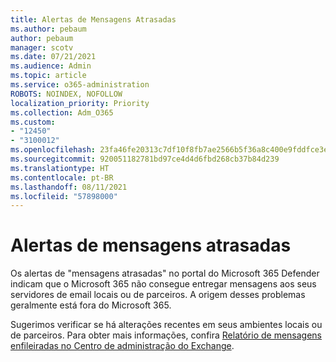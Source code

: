 ```yaml
---
title: Alertas de Mensagens Atrasadas
ms.author: pebaum
author: pebaum
manager: scotv
ms.date: 07/21/2021
ms.audience: Admin
ms.topic: article
ms.service: o365-administration
ROBOTS: NOINDEX, NOFOLLOW
localization_priority: Priority
ms.collection: Adm_O365
ms.custom:
- "12450"
- "3100012"
ms.openlocfilehash: 23fa46fe20313c7df10f8fb7ae2566b5f36a8c400e9fddfce3e5e50ca4f25917
ms.sourcegitcommit: 920051182781bd97ce4d4d6fbd268cb37b84d239
ms.translationtype: HT
ms.contentlocale: pt-BR
ms.lasthandoff: 08/11/2021
ms.locfileid: "57898000"
---
```

# <a name="messages-have-been-delayed-alerts"></a>Alertas de mensagens atrasadas

Os alertas de "mensagens atrasadas" no portal do Microsoft 365 Defender indicam que o Microsoft 365 não consegue entregar mensagens aos seus servidores de email locais ou de parceiros. A origem desses problemas geralmente está fora do Microsoft 365.

Sugerimos verificar se há alterações recentes em seus ambientes locais ou de parceiros. Para obter mais informações, confira [Relatório de mensagens enfileiradas no Centro de administração do Exchange](https://docs.microsoft.com/exchange/monitoring/mail-flow-reports/mfr-queued-messages-report).
